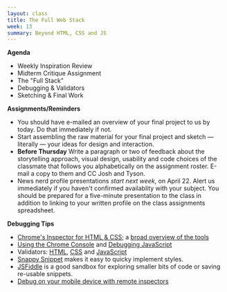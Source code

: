 ```yaml
---
layout: class
title: The Full Web Stack
week: 13
summary: Beyond HTML, CSS and JS
---
```


**Agenda**

* Weekly Inspiration Review
* Midterm Critique Assignment
* The "Full Stack"
* Debugging & Validators
* Sketching & Final Work

**Assignments/Reminders**

* You should have e-mailed an overview of your final project to us by today. Do that immediately if not.
* Start assembling the raw material for your final project and sketch —literally — your ideas for design and interaction.
* **Before Thursday** Write a paragraph or two of feedback about the storytelling approach, visual design, usability and code choices of the classmate that follows you alphabetically on the assignment roster. E-mail a copy to them and CC Josh and Tyson.
* News nerd profile presentations *start next week*, on April 22. Alert us immediately if you haven't confirmed availablity with your subject. You should be prepared for a five-minute presentation to the class in addition to linking to your written profile on the class assignments spreadsheet.

**Debugging Tips**

* [Chrome's Inspector for HTML & CSS](https://developers.google.com/chrome-developer-tools/docs/dom-and-styles); a [broad overview of the tools](http://www.html5rocks.com/en/tutorials/developertools/part1/)
* [Using the Chrome Console](https://developers.google.com/chrome-developer-tools/docs/console) and [Debugging JavaScript](https://developers.google.com/chrome-developer-tools/docs/javascript-debugging)
* Validators: [HTML](http://validator.w3.org/), [CSS](http://jigsaw.w3.org/css-validator/) and [JavaScript](http://www.jshint.com/)
* [Snappy Snippet](https://chrome.google.com/webstore/detail/snappysnippet/blfngdefapoapkcdibbdkigpeaffgcil?hl=en) makes it easy to quicky implement styles.
* [JSFiddle](http://jsfiddle.net/) is a good sandbox for exploring smaller bits of code or saving re-usable snippets.
* [Debug on your mobile device with remote inspectors](http://css.dzone.com/articles/overview-mobile-debugging)